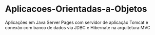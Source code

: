 # Aplicacoes-Orientadas-a-Objetos
Aplicações em Java Server Pages com servidor de aplicação Tomcat e conexão com banco de dados via JDBC e Hibernate na arquitetura MVC
